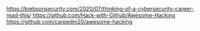 https://krebsonsecurity.com/2020/07/thinking-of-a-cybersecurity-career-read-this/
https://github.com/Hack-with-Github/Awesome-Hacking
https://github.com/carpedm20/awesome-hacking